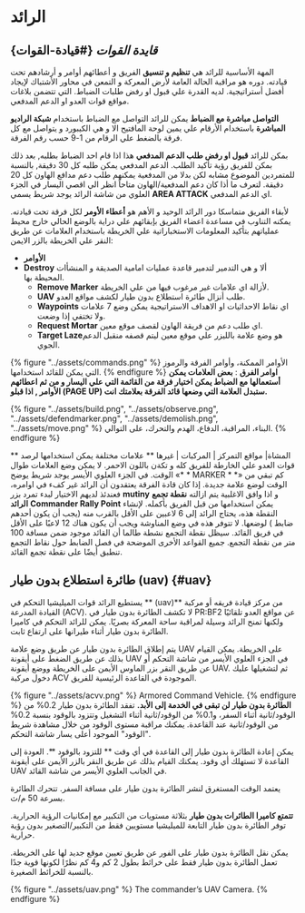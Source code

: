 # الرائد

## _قايدة القوات_ {#قيادة-القوات}

المهة الأساسية للرائد هي **تنظيم و تنسيق** الفريق و أعطائهم أوامر و أرشادهم تحت قيادته. دوره هو مراقبة الحالة العامة لأرض المعركة و التمعن في محاور الأشتباك لإيجاد أفضل أستراتيجية. لديه القدرة علي قبول او رفض طلبات الضباط. التي تتضمن بلاغات مواقع قوات العدو او الدعم المدفعي.

**التواصل مباشرة مع الضباط** يمكن للرائد التواصل مع الضباط باستخدام **شبكة الراديو المباشرة** باستخدام الأرقام علي يمين لوحة المافتيح الا و هي الكيبورد و يتواصل مع كل فرقة بالضغط علي الرقام من 1-9 حسب رقم الفرقة.

بمكن للرائد **قبول او رفض طلب الدعم المدفعي** هذا اذا قام احد الضباط بطلبه, بعد ذلك بمكن للفريق رؤية تأكيد الطلب. الدعم المدفعي يمكن طلبه كل 30 دقيقة, بالنسبة للمتمردين الموضوع مشابه لكن بدلا من المدفعية يمكنهم طلب دعم مدافع الهاون كل 20 دقيقة. لتعرف ما أذا كان دعم المدفعية/الهاون متاحاً انظر الي اقصي اليسار في الجزء العلوي من شاشة الرائد يوجد شريط يسمي **AREA ATTACK** اي الدعم المدفعي.

لأبقاء الفريق متماسكا دور الرائد الوحيد و الأهم هو **أعطاء الأومر** لكل فرقة تحت قيادته. يمكنه التناوب في مساعدة اعضاء الفريق بإبقائهم علي دراية بالوضع الحالي خارج محيط عملياتهم بتأكيد المعلومات الاستخباراتية علي الخريطة باستخدام العلامات عن طريق النقر علي الخريطة بالزر الايمن:
* **الأوامر**
* **Destroy** ألا و هي التدمير لتدمير قاعدة عمليات امامية الصديقة و المنشأات المحيطة بها.
  * **Remove Marker**  لأزالة اي علامات غير مرغوب فيها من علي الخريطة.
  * **UAV** طلب أنزال طائرة استطلاع بدون طيار لكشف مواقع العدو.
  * **Waypoints** اي نقاط الاحداثيات او الاهداف الاستراتيجية يمكن وضع 7 علامات ولا تختفي إذا وضعت.
  * **Request Mortar** اي طلب دعم من فريقة الهاون لقصف موقع معين.
  * **Target Laze**هو وضع علامة بالليزر علي موقع معين ليتم قصفه منقبل الدعم الجوي.

{% figure "../assets/commands.png" %}
الأوامر الممكنة، وأوامر الفرقة والرموز التي يمكن للقائد استخدامها.
{% endfigure %}
 **اوامر الفرق** :
**بعض العلامات يمكن أستعمالها مع الضباط يمكن اختيار فرقة من القائمة التي علي اليسار و من ثم اعطائهم الأوامر , اذا قبلو (PAGE UP) ستبدل  العلامة التي وضعها قائد الفرقة بعلامتك انت.**

{% figure "../assets/build.png", "../assets/observe.png", "../assets/defendmarker.png", "../assets/demolish.png", "../assets/move.png" %}
البناء، المراقبة، الدفاع، الهدم والتحرك، على التوالي.
{% endfigure %}


** المشاة\| مواقع التمركز \|  المركبات \| غيرها **
 علامات مختلفة يمكن استخدامها لرصد قوات العدو علي الخارطة للفريق كله و تكةن باللون الاحمر.
لا يمكن وضع العلامات طوال الوقت. في الجزء العلوي الأيسر يوجد شريط يوضح «* * MARKER * *» كم تبقي من الوقت لوضع علامة جديدة.
إذا كان قادة الفرقة يعتقدون أن الرائد غير كفء في اوامره، فعندئذ لديهم الاختيار لبدء تمرد بزر **mutiny** و اذا وافق الاغلبية يتم ازالته
**نقطة تجمع الرائد** **Commander Rally Point**  يمكن استخدامها من قبل الفريق بأكمله. لإنشاء النقطة هذه، يحتاج الرائد إلى 6 لاعبين على الأقل بالقرب منه \(يجب أن يكون أحدهم ضابط \) لوضعها. لا تتوفر هذه في وضع المناوشة ويجب أن يكون هناك 12 لاعبًا على الأقل في فريق القائد. سيظل نقطة التجمع نشطة طالما أن القائد موجود ضمن مسافة 100 متر من نقطة التجمع. جميع القواعد الأخرى الموضحة في فصل الضابط حول نقاط التجمع تنطبق أيضًا على نقطة تجمع القائد.

## طائرة استطلاع بدون طيار (uav) {#uav} 

يستطيع الرائد قوات الميليشيا التحكم في ** \(uav\)** من مركز قيادة فريقه أو مركبة القيادة المدرعة \(ACV\). لا تكشف الطائرة بدون طيار في PR:BF2 عن مواقع العدو تلقائيًا ولكنها تمنح الرائد وسيلة لمراقبة ساحة المعركة بصريًا. يمكن للرائد التحكم في كاميرا الطائرة بدون طيار أثناء طيرانها على ارتفاع ثابت.

يتم إطلاق الطائرة بدون طيار عن طريق وضع علامة UAV على الخريطة. يمكن القيام بذلك عن طريق الضغط على أيقونة UAV في الجزء العلوي الأيسر من شاشة التحكم أو عن طريق النقر بزر الماوس الأيمن على الخريطة ووضع أيقونة UAV. ثم لتشغيلها عليك دخول مركبة ACV الموجودة في القاعدة الرئيسية للفريق.

{% figure "../assets/acvv.png" %}
Armored Command Vehicle.
{% endfigure %}
**الطائرة بدون طيار لن تبقى في الخدمة إلى الأبد.** تفقد الطائرة بدون طيار 0.2% من الوقود/ثانية أثناء السفر، و0.1% من الوقود/ثانية أثناء التشغيل وتتزود بالوقود بنسبة 0.2% من الوقود/ثانية عند القاعدة. يمكنك مراقبة مستوى الوقود من خلال مشاهدة شريط "الوقود" الموجود أعلى يسار شاشة التحكم.

يمكن إعادة الطائرة بدون طيار إلى القاعدة في أي وقت ** للتزود بالوقود **. العودة إلى القاعدة لا تستهلك أي وقود. يمكنك القيام بذلك عن طريق النقر بالزر الأيمن على أيقونة UAV في الجانب العلوي الأيسر من شاشة القائد.

يعتمد الوقت المستغرق لنشر الطائرة بدون طيار على مسافة السفر. تتحرك الطائرة بسرعة 50 م/ث.

**تتمتع كاميرا الطائرات بدون طيار** بثلاثة مستويات من التكبير مع إمكانيات الرؤية الحرارية. توفر الطائرة بدون طيار التابعة للميليشيا مستويين فقط من التكبير/التصغير بدون رؤية حرارية.

يمكن نقل الطائرة بدون طيار على الفور عن طريق تعيين موقع جديد لها على الخريطة. تعمل الطائرة بدون طيار فقط على خرائط بطول 2 كم و4 كم نظرًا لكونها قوية جدًا بالنسبة للخرائط الصغيرة.

{% figure "../assets/uav.png" %}
The commander’s UAV Camera.
{% endfigure %}
